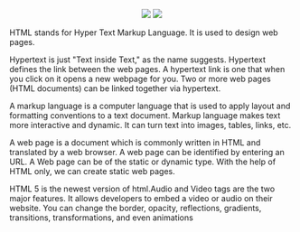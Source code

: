 <p align="center">

<img src="https://badges.frapsoft.com/os/v1/open-source.svg?v=103">
<img src="https://img.shields.io/badge/Contributions-Welcome-brightgreen">

</p>



HTML stands for Hyper Text Markup Language. It is used to design web pages.




Hypertext is just "Text inside Text," as the name suggests. Hypertext defines the link between the web pages. A hypertext link is one that when you click on it opens a new webpage for you. Two or more web pages (HTML documents) can be linked together via hypertext.

A markup language is a computer language that is used to apply layout and formatting conventions to a text document. Markup language makes text more interactive and dynamic. It can turn text into images, tables, links, etc.

A web page is a document which is commonly written in HTML and translated by a web browser. A web page can be identified by entering an URL. A Web page can be of the static or dynamic type. With the help of HTML only, we can create static web pages.




HTML 5 is the newest version of html.Audio and Video tags are the two major features. It allows developers to embed a video or audio on their website. You can change the border, opacity, reflections, gradients, transitions, transformations, and even animations


